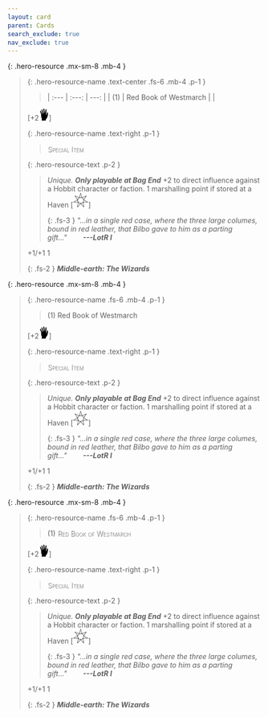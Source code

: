 ```yaml
---
layout: card
parent: Cards
search_exclude: true
nav_exclude: true
---
```


<style>
card-name {
  font-weight: 200;
  font-variant: small-caps;
  color: white;
  text-shadow: 1px 1px 1px #000;
  float: center;
}
marshalling-points {
  text-align: left;
}
prowess-body {
  text-align: left;
}
corruption-points {
  float: right;
}
</style>

{: .hero-resource .mx-sm-8 .mb-4 }
> {: .hero-resource-name .text-center .fs-6 .mb-4 .p-1 }
> > | :--- | :---: | ---: |
> > | (1) | <span class="card-name">Red Book of Westmarch</span> | |
> 
> \[+2![](/assets/images/di.svg)]
> 
> {: .hero-resource-name .text-right .p-1 }
> > <card-name>Special Item</card-name>
> 
> {: .hero-resource-text .p-2 }
> > _Unique._ ***Only playable at Bag End*** +2 to direct influence against a Hobbit character or faction. 1 marshalling point if stored at a Haven \[![](/assets/images/free-haven.svg)] 
> > 
> > {: .fs-3 }
> > _"...in a single red case, where the three large columes, bound in red leather, that Bilbo gave to him as a parting gift..."&emsp;&emsp; **---LotR I**_
> 
> +1/+1 <span class="corruption-points">1</span>
> 
> {: .fs-2 }
> _**Middle-earth: The Wizards**_


{: .hero-resource .mx-sm-8 .mb-4 }
> {: .hero-resource-name .fs-6 .mb-4 .p-1 }
> > (1) <span class="card-name">Red Book of Westmarch</span>
> 
> \[+2![](/assets/images/di.svg)]
> 
> {: .hero-resource-name .text-right .p-1 }
> > <card-name>Special Item</card-name>
> 
> {: .hero-resource-text .p-2 }
> > _Unique._ ***Only playable at Bag End*** +2 to direct influence against a Hobbit character or faction. 1 marshalling point if stored at a Haven \[![](/assets/images/free-haven.svg)] 
> > 
> > {: .fs-3 }
> > _"...in a single red case, where the three large columes, bound in red leather, that Bilbo gave to him as a parting gift..."&emsp;&emsp; **---LotR I**_
> 
> +1/+1 <span class="corruption-points">1</span>
> 
> {: .fs-2 }
> _**Middle-earth: The Wizards**_


{: .hero-resource .mx-sm-8 .mb-4 }
> {: .hero-resource-name .fs-6 .mb-4 .p-1 }
> > (1) <card-name>Red Book of Westmarch</card-name>
> 
> \[+2![](/assets/images/di.svg)]
> 
> {: .hero-resource-name .text-right .p-1 }
> > <card-name>Special Item</card-name>
> 
> {: .hero-resource-text .p-2 }
> > _Unique._ ***Only playable at Bag End*** +2 to direct influence against a Hobbit character or faction. 1 marshalling point if stored at a Haven \[![](/assets/images/free-haven.svg)] 
> > 
> > {: .fs-3 }
> > _"...in a single red case, where the three large columes, bound in red leather, that Bilbo gave to him as a parting gift..."&emsp;&emsp; **---LotR I**_
> 
> +1/+1 <span class="corruption-points">1</span>
> 
> {: .fs-2 }
> _**Middle-earth: The Wizards**_
